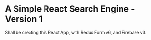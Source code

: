 # A Simple React Search Engine - Version 1

Shall be creating this React App, with Redux Form v6, and Firebase v3.